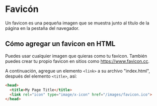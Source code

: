 # Favicón 

Un favicon es una pequeña imagen que se muestra junto al título de la página en la pestaña del navegador.

## Cómo agregar un favicon en HTML
Puedes usar cualquier imagen que quieras como tu favicon. También puedes crear tu propio favicon en sitios como https://www.favicon.cc.

A continuación, agregue un elemento `<link>` a su archivo "index.html", después del elemento `<title>`, así:
```html
<head>
  <title>My Page Title</title>
  <link rel="icon" type="image/x-icon" href="/images/favicon.ico">
</head>
```